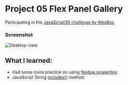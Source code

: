 # Project 05 Flex Panel Gallery

Participating in the [JavaScript30 challenge by WesBos](https://javascript30.com/).

### Screenshot

![Desktop-view](screenshot/Flex-Panels-💪.png)

## What I learned:

- Had some more practice on using [flexbox properties](https://css-tricks.com/snippets/css/a-guide-to-flexbox/#aa-flexbox-properties).
- JavaScript String [includes()](https://developer.mozilla.org/en-US/docs/Web/JavaScript/Reference/Global_Objects/String/includes) method.

